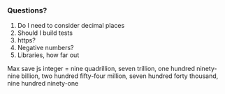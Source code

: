### Questions?

1. Do I need to consider decimal places
2. Should I build tests
3. https?
4. Negative numbers?
5. Libraries, how far out

Max save js integer = nine quadrillion, seven trillion, one hundred ninety-nine billion, two hundred fifty-four million, seven hundred forty thousand, nine hundred ninety-one